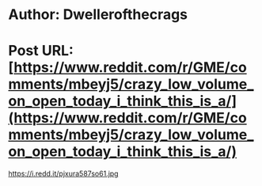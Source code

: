 # Author: Dwellerofthecrags
# Post URL: [https://www.reddit.com/r/GME/comments/mbeyj5/crazy_low_volume_on_open_today_i_think_this_is_a/](https://www.reddit.com/r/GME/comments/mbeyj5/crazy_low_volume_on_open_today_i_think_this_is_a/)


https://i.redd.it/pjxura587so61.jpg